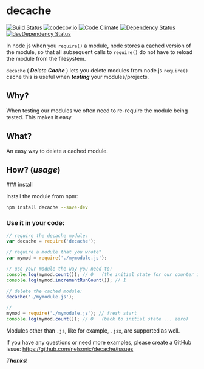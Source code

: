 # decache

[![Build Status](https://travis-ci.org/dwyl/decache.svg)](https://travis-ci.org/dwyl/decache)
[![codecov.io](https://codecov.io/github/dwyl/decache/coverage.svg?branch=master)](https://codecov.io/github/dwyl/decache?branch=master)
[![Code Climate](https://codeclimate.com/github/dwyl/decache/badges/gpa.svg)](https://codeclimate.com/github/dwyl/decache)
[![Dependency Status](https://david-dm.org/dwyl/decache.svg)](https://david-dm.org/dwyl/decache)
[![devDependency Status](https://david-dm.org/dwyl/decache/dev-status.svg)](https://david-dm.org/dwyl/decache#info=devDependencies)

In node.js when you `require()` a module, node stores a cached version of the
module, so that all subsequent calls to `require()` do not have to reload
the module from the filesystem.

`decache` ( _**De**lete **Cache**_ ) lets you delete modules from node.js `require()` cache
this is useful when _**testing**_ your modules/projects.

## Why?

When testing our modules we often need to re-require the module being tested.
This makes it easy.

## What?

An easy way to delete a cached module.

## How? (_usage_)

### install

Install the module from npm:

```sh
npm install decache --save-dev
```

### Use it in your code:

```js
// require the decache module:
var decache = require('decache');

// require a module that you wrote"
var mymod = require('./mymodule.js');

// use your module the way you need to:
console.log(mymod.count()); // 0   (the initial state for our counter is zero)
console.log(mymod.incrementRunCount()); // 1

// delete the cached module:
decache('./mymodule.js');

//
mymod = require('./mymodule.js'); // fresh start
console.log(mymod.count()); // 0   (back to initial state ... zero)
```

Modules other than `.js`, like for example, `.jsx`, are supported as well.

If you have any questions or need more examples, please create a GitHub issue:
https://github.com/nelsonic/decache/issues

***Thanks***!
